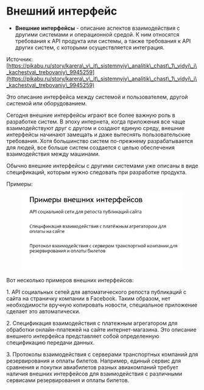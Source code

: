# Внешний интерфейс

* **Внешние интерфейсы** - описание аспектов взаимодействия с другими системами и операционной средой. К ним относятся требования к API продукта или системы, а также требования к API других систем, с которыми осуществляется интеграция.

Источник: [https://pikabu.ru/story/karera\_v\_it\_sistemnyiy\_analitik\_chast\_1\_vidyi\_i\_kachestva\_trebovaniy\_9945259](https://pikabu.ru/story/karera\_v\_it\_sistemnyiy\_analitik\_chast\_1\_vidyi\_i\_kachestva\_trebovaniy\_9945259)



Это описание интерфейса между системой и пользователем, другой системой или оборудованием.

Сегодня внешние интерфейсы играют все более важную роль в разработке систем. В эпоху интернета, когда приложения все чаще взаимодействуют друг с другом и создают единую среду, внешние интерфейсы начинают замещать и даже вытеснять пользовательские требования. Хотя большинство систем по-прежнему разрабатывается для людей, все больше систем создается с целью обеспечения взаимодействия между машинами.

Обычно внешние интерфейсы с другими системами уже описаны в виде спецификаций, которым нужно следовать при разработке продукта.

Примеры:&#x20;

<figure><img src="../../.gitbook/assets/image (1).png" alt=""><figcaption></figcaption></figure>

Вот несколько примеров внешних интерфейсов:

1\. API социальных сетей для автоматического репоста публикаций с сайта на страничку компании в Facebook. Таким образом, нет необходимости вручную копировать новости, специальное приложение сделает это автоматически.

2\. Спецификация взаимодействия с платежным агрегатором для обработки онлайн-платежей на сайте интернет-магазина. Это описание внешнего интерфейса представляет собой определенную спецификацию передачи данных.

3\. Протоколы взаимодействия с серверами транспортных компаний для резервирования и оплаты билетов. Например, единый сервис для сравнения и покупки авиабилетов разных авиакомпаний требует наличия внешних интерфейсов для взаимодействия с различными сервисами резервирования и оплаты билетов.
